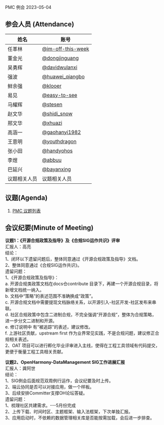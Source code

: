 PMC 例会 2023-05-04

## 参会人员 (Attendance)

| 姓名     | 账号                                       |
| ------ | ---------------------------------------- |
| 任革林    | [@im-off-this-week](https://gitee.com/im-off-this-week) |
| 董金光    | [@dongjinguang](https://gitee.com/dongjinguang) |
| 吴勇辉    | [@davidwulanxi](https://gitee.com/davidwulanxi) |
| 强波 | [@huawei_qiangbo](https://gitee.com/huawei_qiangbo) |
| 鲜余强 | [@klooer](https://gitee.com/klooer) |
| 易见 | [@easy-to-see](https://gitee.com/easy-to-see) |
| 马耀辉 | [@stesen](https://gitee.com/stesen) |
| 赵文华 | [@shidi_snow](https://gitee.com/shidi_snow) |
| 邢文华 | [@xhuazi](https://gitee.com/xhuazi)      |
| 高涵一 | [@gaohanyi1982](https://gitee.com/gaohanyi1982) |
| 王意明    | [@youthdragon](https://gitee.com/youthdragon) |
| 张小田 | [@handyohos](https://gitee.com/handyohos) |
| 李煜 | [@abbuu](https://gitee.com/abbuu) |
| 巴延兴 | [@bayanxing](https://gitee.com/bayanxing) |
| 议题相关人员 | 议题相关人员 |

## 议题(Agenda)

1. [PMC 议题列表](https://docs.qingque.cn/s/home/eZQB8yRFQfEFeAxk_6JKZEE0q?identityId=1tbICPd8j3s)

## 会议纪要(Minute of Meeting)

**议题1：《开源合规政策及指导》及《合规SIG运作共识》评审**  
汇报人：高亮  
结论：  
1、闭环以下遗留问题后，整体同意通过《开源合规政策及指导》文档。  
2、整体同意通过《合规SIG运作共识》。  
遗留问题：  
1、《开源合规政策及指导》：  
a. 开源合规类政策文档在docs仓contribute 目录下，再建一个开源合规目录，将新增文档统一纳入。  
b. 文档中“策略”的表述范围不准确换成“政策”。  
c. 开源合规文档中需要提现文档脉络关系，以开源引入-社区开发-社区发布来串联。  
d. 社区合规政策中包含二进制合规，不完全强调“开源合规”，整体为合规策略，进一步分文二进制和开源。  
e. 修订说明中 有“被追踪”的表述，建议修改。  
f. 上游社区贡献，upstream first 作为业界常见实践，不是合规问题，建议修正合规相关表述。  
2、OAT 项目可以进行孵化毕业评审进入主线，使得在工程工具领域有代码提交，更便于衡量工程工具相关贡献。  

**议题2、OpenHarmony-DataManagement SIG工作进展汇报**  
汇报人：龚阿世  
结论：  
1、SIG例会后面规范双周例行运作，会议纪要及时上传。  
2、端云协同是否可以对接应用，做一个样板。  
3、后续安排Committer支撑OH论坛答疑。  
遗留问题：  
1、梳理社区共建需求。---5月份完成  
2、上传下载、时间时区、主题框架、输入法框架，下次单独汇报。  
3、应用启动时，不依赖的数据管理相关库是否能按需加载，会后进一步排查。  
